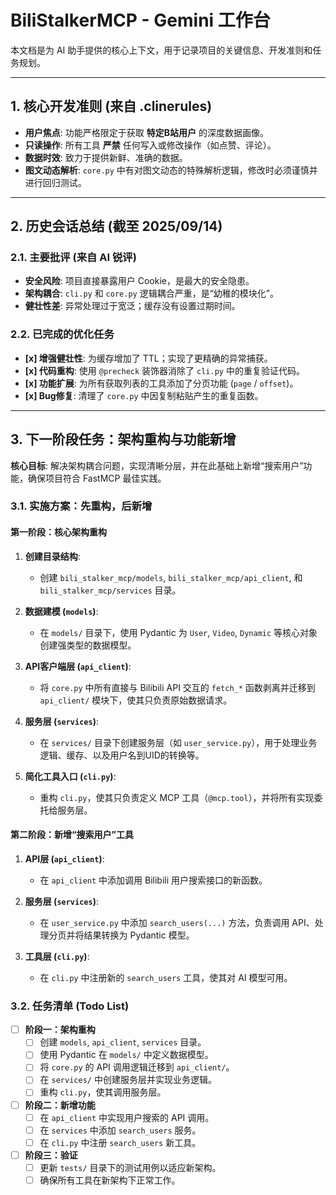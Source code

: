 # BiliStalkerMCP - Gemini 工作台

本文档是为 AI 助手提供的核心上下文，用于记录项目的关键信息、开发准则和任务规划。

---

## 1. 核心开发准则 (来自 .clinerules)

- **用户焦点**: 功能严格限定于获取 **特定B站用户** 的深度数据画像。
- **只读操作**: 所有工具 **严禁** 任何写入或修改操作（如点赞、评论）。
- **数据时效**: 致力于提供新鲜、准确的数据。
- **图文动态解析**: `core.py` 中有对图文动态的特殊解析逻辑，修改时必须谨慎并进行回归测试。

---

## 2. 历史会话总结 (截至 2025/09/14)

### 2.1. 主要批评 (来自 AI 锐评)

- **安全风险**: 项目直接暴露用户 Cookie，是最大的安全隐患。
- **架构耦合**: `cli.py` 和 `core.py` 逻辑耦合严重，是“幼稚的模块化”。
- **健壮性差**: 异常处理过于宽泛；缓存没有设置过期时间。

### 2.2. 已完成的优化任务

- **[x] 增强健壮性**: 为缓存增加了 TTL；实现了更精确的异常捕获。
- **[x] 代码重构**: 使用 `@precheck` 装饰器消除了 `cli.py` 中的重复验证代码。
- **[x] 功能扩展**: 为所有获取列表的工具添加了分页功能 (`page` / `offset`)。
- **[x] Bug修复**: 清理了 `core.py` 中因复制粘贴产生的重复函数。

---

## 3. 下一阶段任务：架构重构与功能新增

**核心目标**: 解决架构耦合问题，实现清晰分层，并在此基础上新增“搜索用户”功能，确保项目符合 FastMCP 最佳实践。

### 3.1. 实施方案：先重构，后新增

#### **第一阶段：核心架构重构**

1.  **创建目录结构**:
    *   创建 `bili_stalker_mcp/models`, `bili_stalker_mcp/api_client`, 和 `bili_stalker_mcp/services` 目录。

2.  **数据建模 (`models`)**:
    *   在 `models/` 目录下，使用 Pydantic 为 `User`, `Video`, `Dynamic` 等核心对象创建强类型的数据模型。

3.  **API客户端层 (`api_client`)**:
    *   将 `core.py` 中所有直接与 Bilibili API 交互的 `fetch_*` 函数剥离并迁移到 `api_client/` 模块下，使其只负责原始数据请求。

4.  **服务层 (`services`)**:
    *   在 `services/` 目录下创建服务层（如 `user_service.py`），用于处理业务逻辑、缓存、以及用户名到UID的转换等。

5.  **简化工具入口 (`cli.py`)**:
    *   重构 `cli.py`，使其只负责定义 MCP 工具（`@mcp.tool`），并将所有实现委托给服务层。

#### **第二阶段：新增“搜索用户”工具**

1.  **API层 (`api_client`)**:
    *   在 `api_client` 中添加调用 Bilibili 用户搜索接口的新函数。

2.  **服务层 (`services`)**:
    *   在 `user_service.py` 中添加 `search_users(...)` 方法，负责调用 API、处理分页并将结果转换为 Pydantic 模型。

3.  **工具层 (`cli.py`)**:
    *   在 `cli.py` 中注册新的 `search_users` 工具，使其对 AI 模型可用。

### 3.2. 任务清单 (Todo List)

-   [ ] **阶段一：架构重构**
    -   [ ] 创建 `models`, `api_client`, `services` 目录。
    -   [ ] 使用 Pydantic 在 `models/` 中定义数据模型。
    -   [ ] 将 `core.py` 的 API 调用逻辑迁移到 `api_client/`。
    -   [ ] 在 `services/` 中创建服务层并实现业务逻辑。
    -   [ ] 重构 `cli.py`，使其调用服务层。
-   [ ] **阶段二：新增功能**
    -   [ ] 在 `api_client` 中实现用户搜索的 API 调用。
    -   [ ] 在 `services` 中添加 `search_users` 服务。
    -   [ ] 在 `cli.py` 中注册 `search_users` 新工具。
-   [ ] **阶段三：验证**
    -   [ ] 更新 `tests/` 目录下的测试用例以适应新架构。
    -   [ ] 确保所有工具在新架构下正常工作。

